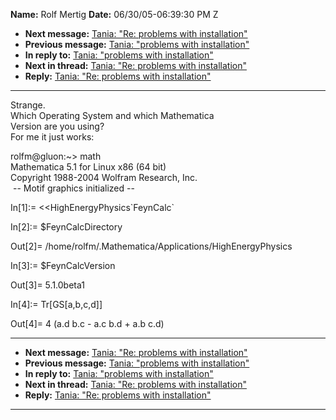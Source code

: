 **Name:** Rolf Mertig
**Date:** 06/30/05-06:39:30 PM Z

  - **Next message:** [Tania: "Re: problems with
    installation"](0285.html)
  - **Previous message:** [Tania: "problems with
    installation"](0283.html)
  - **In reply to:** [Tania: "problems with installation"](0283.html)
  - **Next in thread:** [Tania: "Re: problems with
    installation"](0285.html)
  - **Reply:** [Tania: "Re: problems with installation"](0285.html)

-----

Strange.  
Which Operating System and which Mathematica  
Version are you using?  
For me it just works:  

rolfm@gluon:\~\> math  
Mathematica 5.1 for Linux x86 (64 bit)  
Copyright 1988-2004 Wolfram Research, Inc.  
 -- Motif graphics initialized --  

In[1]:= <<HighEnergyPhysics\`FeynCalc\`  

In[2]:= $FeynCalcDirectory  

Out[2]=
/home/rolfm/.Mathematica/Applications/HighEnergyPhysics  

In[3]:= $FeynCalcVersion  

Out[3]= 5.1.0beta1  

In[4]:= Tr[GS[a,b,c,d]]  

Out[4]= 4 (a.d b.c - a.c b.d + a.b c.d)  

-----

  - **Next message:** [Tania: "Re: problems with
    installation"](0285.html)
  - **Previous message:** [Tania: "problems with
    installation"](0283.html)
  - **In reply to:** [Tania: "problems with installation"](0283.html)
  - **Next in thread:** [Tania: "Re: problems with
    installation"](0285.html)
  - **Reply:** [Tania: "Re: problems with installation"](0285.html)

-----

